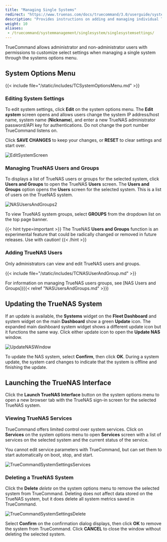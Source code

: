 ```yaml
---
title: "Managing Single Systems"
redirect: "https://www.truenas.com/docs/truecommand/3.0/userguide/systemmanagement/singlesystem/singlesystemsettings/"
description: "Provides instructions on adding and managing individual TrueNAS systems in TrueCommand."
weight: 10
aliases:
 - /truecommand/systemmanagement/singlesystem/singlesystemsettings/
---
```


TrueCommand allows administrator and non-administrator users with permissions to customize select settings when managing a single system through the systems options menu. 

## System Options Menu
{{< include file="/static/includes/TCSystemOptionsMenu.md" >}}

### Editing System Settings
To edit system settings, click **Edit** on the system options menu. 
The **Edit *system*** screen opens and allows users change the system IP address/host name, system name (**Nickname**), and enter a new TrueNAS administrator password/API key for authentications. 
Do not change the port number TrueCommand listens on.

Click **SAVE CHANGES** to keep your changes, or **RESET** to clear settings and start over. 

![EditSystemScreen](/images/TrueCommand/Dashboard/EditSystemScreen.png "Edit System Settings")

### Managing TrueNAS Users and Groups
To displays a list of TrueNAS users or groups for the selected system, click **Users and Groups** <mat-icon _ngcontent-igf-c221="" role="img" fontset="mdi" class="mat-icon notranslate mdi mdi-account-group mat-icon-no-color" aria-hidden="true" data-mat-icon-type="font" data-mat-icon-name="mdi-account-group" data-mat-icon-namespace="mdi"></mat-icon> to open the TrueNAS **Users** screen. 
The **Users and Groups** option opens the **Users** screen for the selected system. This is a list of users on the TrueNAS system.

![NASUsersAndGroups2](/images/TrueCommand/Dashboard/NASUsersAndGroups2.png "TrueNAS System Users Screen")

To view TrueNAS system groups, select **GROUPS** from the dropdown list on the top page banner.

{{< hint type=important >}}
The TrueNAS **Users and Groups** function is an experimental feature that could be radically changed or removed in future releases. Use with caution!
{{< /hint >}}

### Adding TrueNAS Users
Only administrators can view and edit TrueNAS users and groups.

{{< include file="/static/includes/TCNASUserAndGroup.md" >}}

For information on managing TrueNAS users groups, see [NAS Users and Groups]({{< relref "NASUsersAndGroups.md" >}})

## Updating the TrueNAS System
If an update is available, the **Systems** widget on the **Fleet Dashboard** and system widget on the main **Dashboard** show a green **Update** icon. 
The expanded main dashboard system widget shows a different update icon but it functions the same way.
Click either update icon to open the **Update NAS** window.

![UpdateNASWindow](/images/TrueCommand/Dashboard/UpdateNASWindow.png "Update NAS System")

To update the NAS system, select **Confirm**, then click **OK**. 
During a system update, the system card changes to indicate that the system is offline and finishing the update.

## Launching the TrueNAS Interface 
Click the **Launch TrueNAS Interface** button <mat-icon _ngcontent-igf-c221="" role="img" fontset="mdi" class="mat-icon notranslate mdi mdi-monitor-screenshot mat-icon-no-color" aria-hidden="true" data-mat-icon-type="font" data-mat-icon-name="mdi-monitor-screenshot" data-mat-icon-namespace="mdi"></mat-icon> on the system options menu to open a new browser tab with the TrueNAS sign-in screen for the selected TrueNAS system.

### Viewing TrueNAS Services
TrueCommand offers limited control over system services. Click on **Services** <mat-icon _ngcontent-igf-c221="" role="img" fontset="mdi" class="mat-icon notranslate mdi mdi-toolbox-outline mat-icon-no-color" aria-hidden="true" data-mat-icon-type="font" data-mat-icon-name="mdi-toolbox-outline" data-mat-icon-namespace="mdi"></mat-icon> on the system options menu to open **Services** screen with a list of services on the selected system and the current status of the service.

You cannot edit service parameters with TrueCommand, but can set them to start automatically on boot, stop, and start.

![TrueCommandSystemSettingsServices](/images/TrueCommand/Dashboard/SystemSettingsServices.png "System Settings Services")

### Deleting a TrueNAS System
Click the **Delete** <i class="material-icons" aria-hidden="true" title="Delete">delete</i> on the system options menu to remove the selected system from TrueCommand. 
Deleting does not affect data stored on the TrueNAS system, but it does delete all system metrics saved in TrueCommand.

![TrueCommandSystemSettingsDelete](/images/TrueCommand/Dashboard/SystemSettingsDelete.png "System Settings Delete")

Select **Confirm** on the confirmation dialog displays, then click **OK** to remove the system from TrueCommand. 
Click **CANCEL** to close the window without deleting the selected system.
